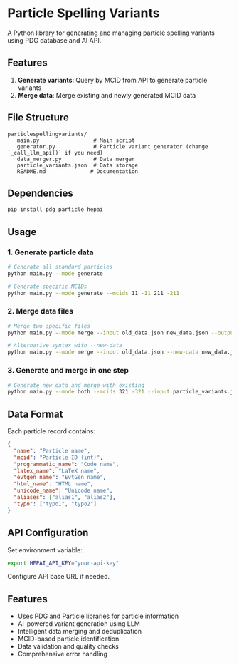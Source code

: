 # Particle Spelling Variants

A Python library for generating and managing particle spelling variants using PDG database and AI API.

## Features

1. **Generate variants**: Query by MCID from API to generate particle variants
2. **Merge data**: Merge existing and newly generated MCID data

## File Structure

```
particlespellingvariants/
   main.py                 # Main script
   generator.py            # Particle variant generator (change `_call_llm_api()` if you need)
   data_merger.py          # Data merger
   particle_variants.json  # Data storage
   README.md              # Documentation
```

## Dependencies

```bash
pip install pdg particle hepai
```

## Usage

### 1. Generate particle data

```bash
# Generate all standard particles
python main.py --mode generate

# Generate specific MCIDs
python main.py --mode generate --mcids 11 -11 211 -211
```

### 2. Merge data files

```bash
# Merge two specific files
python main.py --mode merge --input old_data.json new_data.json --output merged.json

# Alternative syntax with --new-data
python main.py --mode merge --input old_data.json --new-data new_data.json --output merged.json
```

### 3. Generate and merge in one step

```bash
# Generate new data and merge with existing
python main.py --mode both --mcids 321 -321 --input particle_variants.json --output final_variants.json
```

## Data Format

Each particle record contains:

```json
{
  "name": "Particle name",
  "mcid": "Particle ID (int)",
  "programmatic_name": "Code name",
  "latex_name": "LaTeX name", 
  "evtgen_name": "EvtGen name",
  "html_name": "HTML name",
  "unicode_name": "Unicode name",
  "aliases": ["alias1", "alias2"],
  "typo": ["typo1", "typo2"]
}
```

## API Configuration

Set environment variable:
```bash
export HEPAI_API_KEY="your-api-key"
```

Configure API base URL if needed.

## Features

- Uses PDG and Particle libraries for particle information
- AI-powered variant generation using LLM
- Intelligent data merging and deduplication
- MCID-based particle identification
- Data validation and quality checks
- Comprehensive error handling